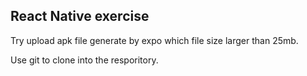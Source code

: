## React Native exercise
Try upload apk file generate by expo which file size larger than 25mb.

Use git to clone into the resporitory.
